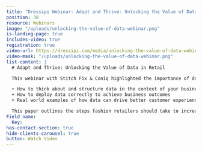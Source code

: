 ```yaml
---
title: "Dressipi Webinar: Adapt and Thrive: Unlocking the Value of Data in Retail"
position: 38
resource: Webinars
image: "/uploads/unlocking-the-value-of-data-webinar.png"
is-landing-page: true
includes-video: true
registration: true
video-url: https://dressipi.com/media/unlocking-the-value-of-data-webinar.mp4
video-mask: "/uploads/unlocking-the-value-of-data-webinar.png"
list-content: |
  # Adapt and Thrive: Unlocking the Value of Data in Retail

  This webinar with Stitch Fix & Coniq highlighted the importance of data in fashion retail and showcased how it can be used to address the key challenges of today and the future. Watch the video recording to learn:

  + How to think about and structure data in the context of your business
  + How to deploy data correctly to achieve business outcomes
  + Real world examples of how data can drive better customer experiences and greater efficiencies in your business

  This paper outlines the steps fashion retailers should take to increase the chances of customers finding products they want to buy and keep to improve conversion rates throughout the funnel.
Field name:
  Key:
has-contact-section: true
hide-clients-carousel: true
button: Watch Video
---
```

